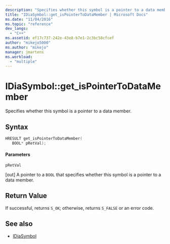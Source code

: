 ```yaml
---
description: "Specifies whether this symbol is a pointer to a data member."
title: "IDiaSymbol::get_isPointerToDataMember | Microsoft Docs"
ms.date: "11/04/2016"
ms.topic: "reference"
dev_langs:
  - "C++"
ms.assetid: ef17c737-242e-43e8-b7e1-2c3bc58cfcef
author: "mikejo5000"
ms.author: "mikejo"
manager: jmartens
ms.workload:
  - "multiple"
---
```

# IDiaSymbol::get_isPointerToDataMember
Specifies whether this symbol is a pointer to a data member.

## Syntax

```C++
HRESULT get_isPointerToDataMember(
   BOOL* pRetVal);
```

#### Parameters
 `pRetVal`

[out] A pointer to a `BOOL` that specifies whether this symbol is a pointer to a data member.

## Return Value
 If successful, returns `S_OK`; otherwise, returns `S_FALSE` or an error code.

## See also
- [IDiaSymbol](../../debugger/debug-interface-access/idiasymbol.md)
